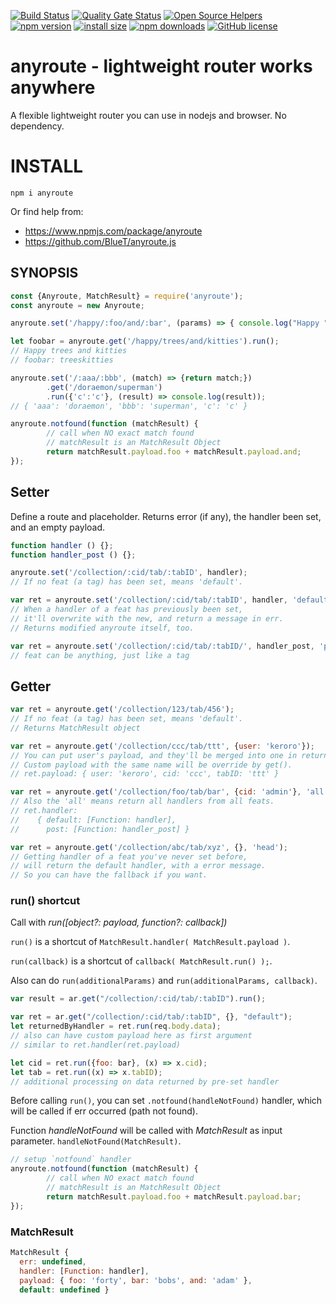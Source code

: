 [![Build Status](https://travis-ci.org/BlueT/anyroute.js.svg?branch=master)](https://travis-ci.org/BlueT/anyroute.js)
[![Quality Gate Status](https://sonarcloud.io/api/project_badges/measure?project=anyroute&metric=alert_status)](https://sonarcloud.io/dashboard?id=anyroute)
[![Open Source Helpers](https://www.codetriage.com/bluet/anyroute.js/badges/users.svg)](https://www.codetriage.com/bluet/anyroute.js)  
[![npm version](https://img.shields.io/npm/v/anyroute.svg)](https://www.npmjs.org/package/anyroute)
[![install size](https://packagephobia.now.sh/badge?p=anyroute)](https://packagephobia.now.sh/result?p=anyroute)
[![npm downloads](https://img.shields.io/npm/dm/anyroute.svg)](http://npm-stat.com/charts.html?package=anyroute)
[![GitHub license](https://img.shields.io/github/license/BlueT/anyroute.js.svg)](https://github.com/BlueT/anyroute.js/blob/master/LICENSE)

# anyroute - lightweight router works anywhere
A flexible lightweight router you can use in nodejs and browser. No dependency.

# INSTALL

`npm i anyroute`

Or find help from:
- https://www.npmjs.com/package/anyroute
- https://github.com/BlueT/anyroute.js

## SYNOPSIS

~~~~ js
const {Anyroute, MatchResult} = require('anyroute');
const anyroute = new Anyroute;

anyroute.set('/happy/:foo/and/:bar', (params) => { console.log("Happy " + params.foo + " and " + params.bar ); return params.foo + params.bar; });

let foobar = anyroute.get('/happy/trees/and/kitties').run();
// Happy trees and kitties
// foobar: treeskitties

anyroute.set('/:aaa/:bbb', (match) => {return match;})
        .get('/doraemon/superman')
        .run({'c':'c'}, (result) => console.log(result));
// { 'aaa': 'doraemon', 'bbb': 'superman', 'c': 'c' }

anyroute.notfound(function (matchResult) {
        // call when NO exact match found
        // matchResult is an MatchResult Object
        return matchResult.payload.foo + matchResult.payload.and;
});
~~~~


## Setter

Define a route and placeholder.
Returns error (if any), the handler been set, and an empty payload.

~~~~ js
function handler () {};
function handler_post () {};

anyroute.set('/collection/:cid/tab/:tabID', handler);
// If no feat (a tag) has been set, means 'default'.

var ret = anyroute.set('/collection/:cid/tab/:tabID', handler, 'default');
// When a handler of a feat has previously been set,
// it'll overwrite with the new, and return a message in err.
// Returns modified anyroute itself, too.

var ret = anyroute.set('/collection/:cid/tab/:tabID/', handler_post, 'post')
// feat can be anything, just like a tag
~~~~


## Getter

~~~~ js
var ret = anyroute.get('/collection/123/tab/456');
// If no feat (a tag) has been set, means 'default'.
// Returns MatchResult object

var ret = anyroute.get('/collection/ccc/tab/ttt', {user: 'keroro'});
// You can put user's payload, and they'll be merged into one in return.
// Custom payload with the same name will be override by get().
// ret.payload: { user: 'keroro', cid: 'ccc', tabID: 'ttt' }

var ret = anyroute.get('/collection/foo/tab/bar', {cid: 'admin'}, 'all');
// Also the 'all' means return all handlers from all feats.
// ret.handler: 
//    { default: [Function: handler],
//      post: [Function: handler_post] }

var ret = anyroute.get('/collection/abc/tab/xyz', {}, 'head');
// Getting handler of a feat you've never set before,
// will return the default handler, with a error message.
// So you can have the fallback if you want.
~~~~

### run() shortcut
Call with _run([object?: payload, function?: callback])_

`run()` is a shortcut of `MatchResult.handler( MatchResult.payload )`.

`run(callback)` is a shortcut of `callback( MatchResult.run() );`.

Also can do `run(additionalParams)` and `run(additionalParams, callback)`.

~~~~ js
var result = ar.get("/collection/:cid/tab/:tabID").run();

var ret = ar.get("/collection/:cid/tab/:tabID", {}, "default");
let returnedByHandler = ret.run(req.body.data);
// also can have custom payload here as first argument
// similar to ret.handler(ret.payload)

let cid = ret.run({foo: bar}, (x) => x.cid);
let tab = ret.run((x) => x.tabID);
// additional processing on data returned by pre-set handler
~~~~

Before calling `run()`, you can set `.notfound(handleNotFound)` handler, which will be called if err occurred (path not found).

Function _handleNotFound_ will be called with _MatchResult_ as input parameter. `handleNotFound(MatchResult)`.

~~~~ js
// setup `notfound` handler
anyroute.notfound(function (matchResult) {
        // call when NO exact match found
        // matchResult is an MatchResult Object
        return matchResult.payload.foo + matchResult.payload.bar;
});
~~~~

### MatchResult
~~~~ js
MatchResult {
  err: undefined,
  handler: [Function: handler],
  payload: { foo: 'forty', bar: 'bobs', and: 'adam' },
  default: undefined }
~~~~
